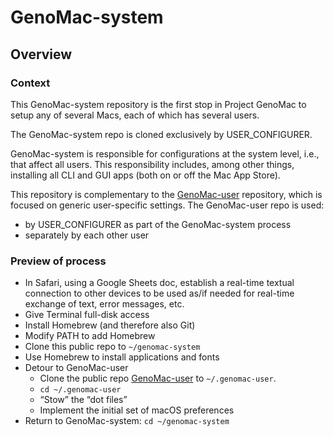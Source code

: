 # GenoMac-system
## Overview
### Context
This GenoMac-system repository is the first stop in Project GenoMac to setup any of several Macs, each of which has several users. 

The GenoMac-system repo is cloned exclusively by USER_CONFIGURER. 

GenoMac-system is responsible for configurations at the system level, i.e., that affect all users. This responsibility includes, among other things, installing all CLI and GUI apps (both on or off the Mac App Store).

This repository is complementary to the [GenoMac-user](https://github.com/jimratliff/GenoMac-user) repository, which is focused on generic user-specific settings. The GenoMac-user repo is used:
- by USER_CONFIGURER as part of the GenoMac-system process
- separately by each other user

### Preview of process
- In Safari, using a Google Sheets doc, establish a real-time textual connection to other devices to be used as/if needed for real-time exchange of text, error messages, etc.
- Give Terminal full-disk access
- Install Homebrew (and therefore also Git)
- Modify PATH to add Homebrew
- Clone this public repo to `~/genomac-system`
- Use Homebrew to install applications and fonts
- Detour to GenoMac-user
    - Clone the public repo [GenoMac-user](https://github.com/jimratliff/GenoMac-user) to `~/.genomac-user`.
    - `cd ~/.genomac-user`
    - “Stow” the “dot files”
    - Implement the initial set of macOS preferences
- Return to GenoMac-system: `cd ~/genomac-system`
